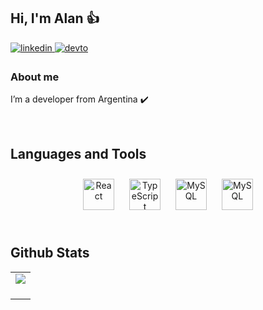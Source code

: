 ## Hi, I'm Alan 👍  
  

<a href="https://linkedin.com/in/alan-erriu-498139195/" target="_blank">
<img src=https://img.shields.io/badge/linkedin-%231E77B5.svg?&style=for-the-badge&logo=linkedin&logoColor=white alt=linkedin style="margin-bottom: 5px;" />
</a>  
  
<a href="https://erriualan-portfolio.netlify.app/">
<img src=https://img.shields.io/badge/dev.to-%2308090A.svg?&style=for-the-badge&logo=dev.to&logoColor=white alt=devto style="margin-bottom: 5px;" />
</a>


### About me  
I’m a developer from Argentina ✔️  

<br/>  


## Languages and Tools  
<div align="center">  
<a href="https://reactjs.org/" target="_blank"><img style="margin: 10px" src="https://profilinator.rishav.dev/skills-assets/react-original-wordmark.svg" alt="React" height="50" /></a>  
<a href="https://www.typescriptlang.org/" target="_blank"><img style="margin: 10px" src="https://profilinator.rishav.dev/skills-assets/typescript-original.svg" alt="TypeScript" height="50" /></a>  
<a href="https://www.mysql.com/" target="_blank"><img style="margin: 10px" src="https://profilinator.rishav.dev/skills-assets/mysql-original-wordmark.svg" alt="MySQL" height="50" /></a>  
<a href="[https://www.mysql.com/](https://upload.wikimedia.org/wikipedia/commons/4/4f/Csharp_Logo.png)" target="_blank"><img style="margin: 10px" src="[https://profilinator.rishav.dev/skills-assets/mysql-original-wordmark.svg](https://upload.wikimedia.org/wikipedia/commons/4/4f/Csharp_Logo.png)" alt="MySQL" height="50" /></a>  
  
</div>  

<br/>  


## Github Stats  
<table><tr><td valign="top" width="100%">

<div align="center"><img src="https://github-readme-stats.vercel.app/api?username=Alan-Erriu&show_icons=true&count_private=true&hide_border=true" align="center" /></div>





 

<br/>
